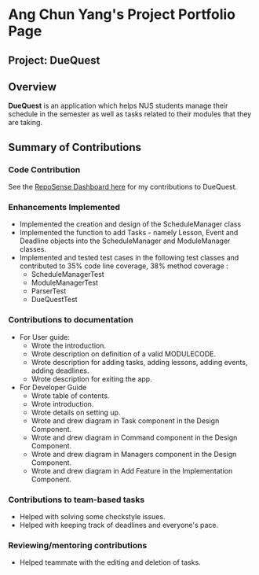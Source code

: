 # Ang Chun Yang's Project Portfolio Page

## Project: DueQuest

## Overview
**DueQuest** is an application which helps NUS students manage their schedule in the semester
as well as tasks related to their modules that they are taking.

## Summary of Contributions

### Code Contribution
See the [RepoSense Dashboard here](https://nus-cs2113-ay2021s1.github.io/tp-dashboard/#breakdown=true&search=acyang97&sort=groupTitle&sortWithin=title&since=2020-09-27&timeframe=commit&mergegroup=&groupSelect=groupByRepos&checkedFileTypes=docs~functional-code~test-code~other) for my contributions to DueQuest.

### Enhancements Implemented
- Implemented the creation and design of the ScheduleManager class
- Implemented the function to add Tasks - namely Lesson, Event and Deadline objects into the ScheduleManager and ModuleManager classes.
- Implemented and tested test cases in the following test classes and contributed to 35% code line coverage, 38% method coverage :
    - ScheduleManagerTest 
    - ModuleManagerTest
    - ParserTest
    - DueQuestTest

### Contributions to documentation
- For User guide:
    - Wrote the introduction.
    - Wrote description on definition of a valid MODULECODE.
    - Wrote description for adding tasks, adding lessons, adding events, adding deadlines.
    - Wrote description for exiting the app.
- For Developer Guide
    - Wrote table of contents.
    - Wrote introduction.
    - Wrote details on setting up. 
    - Wrote and drew diagram in Task component in the Design Component.
    - Wrote and drew diagram in Command component in the Design Component.
    - Wrote and drew diagram in Managers component in the Design Component.
    - Wrote and drew diagram in Add Feature in the Implementation Component.
   
### Contributions to team-based tasks
- Helped with solving some checkstyle issues.
- Helped with keeping track of deadlines and everyone's pace.

### Reviewing/mentoring contributions 
- Helped teammate with the editing and deletion of tasks.



